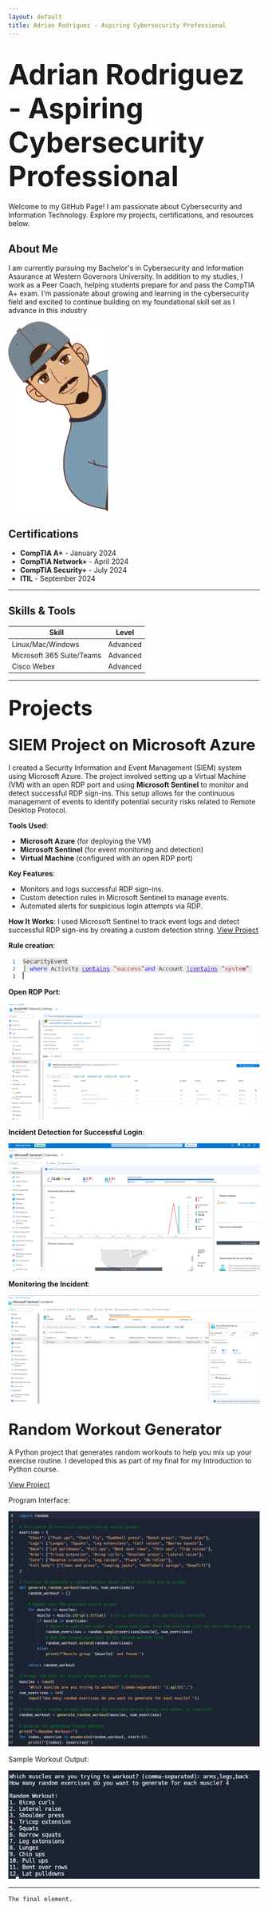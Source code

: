 ```yaml
---
layout: default
title: Adrian Rodriguez - Aspiring Cybersecurity Professional
---
```


# <span style="font-size: 2em;">Adrian Rodriguez - Aspiring Cybersecurity Professional</span>

Welcome to my GitHub Page! I am passionate about Cybersecurity and Information Technology. Explore my projects, certifications, and resources below.

## About Me
I am currently pursuing my Bachelor's in Cybersecurity and Information Assurance at Western Governors University. In addition to my studies, I work as a Peer Coach, helping students prepare for and pass the CompTIA A+ exam. I'm passionate about growing and learning in the cybersecurity field and excited to continue building on my foundational skill set as I advance in this industry

<img src="./assets/AdrianCPIC.png" alt="Profile Picture" width="200"/>

## Certifications

- **CompTIA A+** - January 2024
- **CompTIA Network+** - April 2024
- **CompTIA Security+** - July 2024
- **ITIL** - September 2024

---

## Skills & Tools

| Skill           | Level        | 
|-----------------|--------------|
| Linux/Mac/Windows | Advanced     | 
| Microsoft 365 Suite/Teams | Advanced  |
| Cisco Webex       | Advanced      | 

---


## <span style="font-size: 2em;">Projects</span>


## <span style="font-size: 1.5em;">SIEM Project on Microsoft Azure</span>

I created a Security Information and Event Management (SIEM) system using Microsoft Azure. The project involved setting up a Virtual Machine (VM) with an open RDP port and using **Microsoft Sentinel** to monitor and detect successful RDP sign-ins. This setup allows for the continuous management of events to identify potential security risks related to Remote Desktop Protocol.

**Tools Used**:
- **Microsoft Azure** (for deploying the VM)
- **Microsoft Sentinel** (for event monitoring and detection)
- **Virtual Machine** (configured with an open RDP port)

**Key Features**:
- Monitors and logs successful RDP sign-ins.
- Custom detection rules in Microsoft Sentinel to manage events.
- Automated alerts for suspicious login attempts via RDP.

**How It Works**:
I used Microsoft Sentinel to track event logs and detect successful RDP sign-ins by creating a custom detection string. 
[View Project](https://github.com/your-username/network-monitoring)

**Rule creation**:

![Step 1](./assets/Step2.png)

**Open RDP Port**:

![Step 2](./assets/Step1.png)

**Incident Detection for Successful Login**:

![Step 3](./assets/Step3.png)

**Monitoring the Incident**:

![Step 4](./assets/Step4.png)

## <span style="font-size: 1.5em;">Random Workout Generator</span>
A Python project that generates random workouts to help you mix up your exercise routine. I developed this as part of my final for my Introduction to Python course.

[View Project](https://github.com/A-r0d/random-workout-generator)

 Program Interface: 
 
![Program Interface](./assets/WorkoutGen.png)

 Sample Workout Output: 
 
![Sample Workout Output](./assets/WorkoutGen1.png)

---

```
The final element.
```
